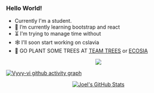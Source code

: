 ### Hello World!


- Currently I'm a student.
- 🌱 I’m currently learning bootstrap and react
- ⏳ I'm trying to manage time without
- 🕸 I'll soon start working on cslavia
- 🌱 GO PLANT SOME TREES AT [TEAM TREES](https://teamtrees.org/) or [ECOSIA](https://www.ecosia.org/)


<p align="center">
  <a href="https://twitter.com/JoelNickson5"><img target="_blank" src="https://img.shields.io/twitter/url?logo=twitter&logoColor=white&style=for-the-badge&url=https%3A%2F%2Ftwitter.com%2FJoelNickson5"/></a> 
  <!--<a href="https://vyvy-vi.github.io/portfolio"><img target="_blank" src="https://img.shields.io/badge/-I%27m_craving_for_open_source-green?style=for-the-badge&logo=github&logoColor=black"/></a> -->
</p>

[![Vyvy-vi github activity graph](https://activity-graph.herokuapp.com/graph?username=Joel-Nickson)](https://github.com/ashutosh00710/github-readme-activity-graph)

<p align="center">
<a href="https://github.com/Vyvy-vi/Vyvy-vi">
  <img src="https://profile-readme-git-master-vyvy-vi.vercel.app/api?username=Joel-Nickson&show_icons=true&line_height=27&count_private=true&title_color=ffffff&text_color=c9cacc&icon_color=2bbc8a&bg_color=1d1f21" alt="Joel's GitHub Stats" />
</a>
</p>

<!--
---
<details>
  <summary>:zap: My Activity:</summary>
 -->
<!--START_SECTION:waka-->
<!--
**I'm a Night 🦉** 

```text
🌞 Morning    6 commits      █████░░░░░░░░░░░░░░░░░░░░   21.43% 
🌆 Daytime    5 commits      ████░░░░░░░░░░░░░░░░░░░░░   17.86% 
🌃 Evening    2 commits      █░░░░░░░░░░░░░░░░░░░░░░░░   7.14% 
🌙 Night      15 commits     █████████████░░░░░░░░░░░░   53.57%

```
📅 **I'm Most Productive on Sunday** 

```text
Monday       4 commits      ███░░░░░░░░░░░░░░░░░░░░░░   14.29% 
Tuesday      3 commits      ██░░░░░░░░░░░░░░░░░░░░░░░   10.71% 
Wednesday    1 commits      █░░░░░░░░░░░░░░░░░░░░░░░░   3.57% 
Thursday     3 commits      ██░░░░░░░░░░░░░░░░░░░░░░░   10.71% 
Friday       1 commits      █░░░░░░░░░░░░░░░░░░░░░░░░   3.57% 
Saturday     5 commits      ████░░░░░░░░░░░░░░░░░░░░░   17.86% 
Sunday       11 commits     █████████░░░░░░░░░░░░░░░░   39.29%

```


📊 **This Week I Spent My Time On** 

```text
🔥 Editors: 
Vim                      14 hrs 30 mins      █████████████████████████   99.83% 
VS Code                  1 min               ░░░░░░░░░░░░░░░░░░░░░░░░░   0.17%

🐱‍💻 Projects: 
TearDrops                7 hrs 52 mins       █████████████░░░░░░░░░░░░   54.22% 
TEC-Discord-Oauth2       3 hrs 25 mins       ██████░░░░░░░░░░░░░░░░░░░   23.52% 
Unknown Project          1 hr 2 mins         █░░░░░░░░░░░░░░░░░░░░░░░░   7.12% 
Discord-Invite-watcher   54 mins             █░░░░░░░░░░░░░░░░░░░░░░░░   6.21% 
discord-rpc              22 mins             ░░░░░░░░░░░░░░░░░░░░░░░░░   2.61%

```

-->
<!--END_SECTION:waka-->
</details>
